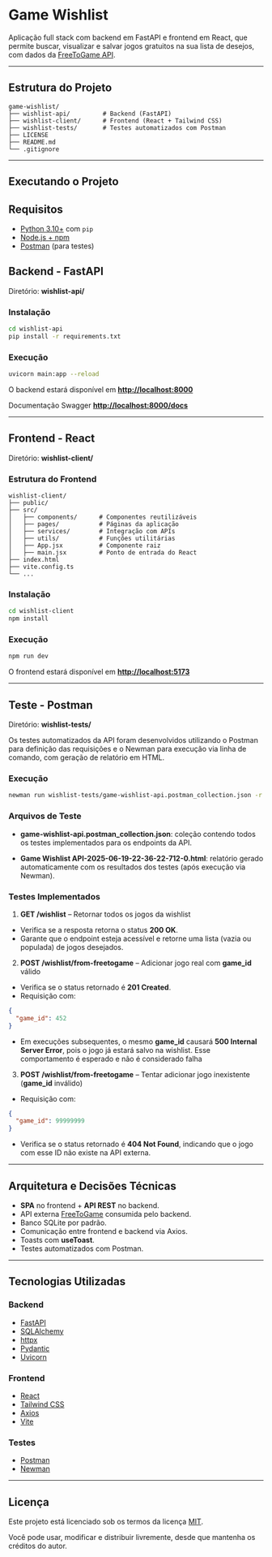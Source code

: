 # Game Wishlist
Aplicação full stack com backend em FastAPI e frontend em React, que permite buscar, visualizar e salvar jogos gratuitos na sua lista de desejos, com dados da [FreeToGame API](https://www.freetogame.com).

---

## Estrutura do Projeto

```
game-wishlist/
├── wishlist-api/         # Backend (FastAPI)
├── wishlist-client/      # Frontend (React + Tailwind CSS)
├── wishlist-tests/       # Testes automatizados com Postman
├── LICENSE
├── README.md
└── .gitignore
```

---

## Executando o Projeto

## Requisitos
- [Python 3.10+](https://www.python.org) com `pip`
- [Node.js + npm](https://nodejs.org/pt)
- [Postman](https://www.postman.com) (para testes)

## Backend - FastAPI
Diretório: **wishlist-api/**

### Instalação
```bash
cd wishlist-api
pip install -r requirements.txt
```

### Execução
```bash
uvicorn main:app --reload
```
O backend estará disponível em **[http://localhost:8000](http://localhost:8000)**

Documentação Swagger **[http://localhost:8000/docs](http://localhost:8000/docs)**

---

## Frontend - React
Diretório: **wishlist-client/**

### Estrutura do Frontend
```
wishlist-client/
├── public/
├── src/
│   ├── components/      # Componentes reutilizáveis
│   ├── pages/           # Páginas da aplicação
│   ├── services/        # Integração com APIs
│   ├── utils/           # Funções utilitárias
│   ├── App.jsx          # Componente raiz
│   ├── main.jsx         # Ponto de entrada do React
├── index.html
├── vite.config.ts
└── ...
```

### Instalação
```bash
cd wishlist-client
npm install
```

### Execução
```bash
npm run dev
```
O frontend estará disponível em **[http://localhost:5173](http://localhost:5173)**

---

## Teste - Postman
Diretório: **wishlist-tests/**


Os testes automatizados da API foram desenvolvidos utilizando o Postman para definição das requisições e o Newman para execução via linha de comando, com geração de relatório em HTML.

### Execução
```bash
newman run wishlist-tests/game-wishlist-api.postman_collection.json -r htmlextra
```

### Arquivos de Teste

* **game-wishlist-api.postman_collection.json**: coleção contendo todos os testes implementados para os endpoints da API.

* **Game Wishlist API-2025-06-19-22-36-22-712-0.html**: relatório gerado automaticamente com os resultados dos testes (após execução via Newman).

### Testes Implementados

1. **GET /wishlist** – Retornar todos os jogos da wishlist
  - Verifica se a resposta retorna o status **200 OK**.
  - Garante que o endpoint esteja acessível e retorne uma lista (vazia ou populada) de jogos desejados.

2. **POST /wishlist/from-freetogame** – Adicionar jogo real com **game_id** válido
  - Verifica se o status retornado é **201 Created**.
  - Requisição com:
  ```json
  {
    "game_id": 452
  }
  ```
  - Em execuções subsequentes, o mesmo **game_id** causará **500 Internal Server Error**, pois o jogo já estará salvo na wishlist. Esse comportamento é esperado e não é considerado falha

3. **POST /wishlist/from-freetogame** – Tentar adicionar jogo inexistente (**game_id** inválido)
  - Requisição com:
  ```json
  {
    "game_id": 99999999
  }
  ```
  - Verifica se o status retornado é **404 Not Found**, indicando que o jogo com esse ID não existe na API externa.

---

## Arquitetura e Decisões Técnicas

- **SPA** no frontend + **API REST** no backend.
- API externa [FreeToGame](https://www.freetogame.com) consumida pelo backend.
- Banco SQLite por padrão.
- Comunicação entre frontend e backend via Axios.
- Toasts com **useToast**.
- Testes automatizados com Postman.

---

## Tecnologias Utilizadas

### Backend

- [FastAPI](https://fastapi.tiangolo.com/)
- [SQLAlchemy](https://www.sqlalchemy.org)
- [httpx](https://www.python-httpx.org)
- [Pydantic](https://docs.pydantic.dev/)
- [Uvicorn](https://www.uvicorn.org)

### Frontend

- [React](https://reactjs.org/)
- [Tailwind CSS](https://tailwindcss.com/)
- [Axios](https://axios-http.com/)
- [Vite](https://vitejs.dev/)

### Testes

- [Postman](https://www.postman.com/)
- [Newman](https://www.npmjs.com/package/newman)

---

## Licença

Este projeto está licenciado sob os termos da licença [MIT](LICENSE).

Você pode usar, modificar e distribuir livremente, desde que mantenha os créditos do autor.